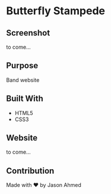 # Butterfly Stampede

## Screenshot
to come...

## Purpose
Band website

## Built With
* HTML5
* CSS3

## Website
to come...

## Contribution
Made with ❤️ by Jason Ahmed

